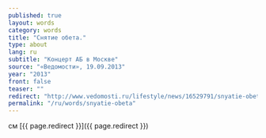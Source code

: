 ```yaml
---
published: true
layout: words
category: words
title: "Снятие обета."
type: about
lang: ru
subtitle: "Концерт АБ в Москве"
source: "«Ведомости», 19.09.2013"
year: "2013"
front: false
teaser: ""
redirect: "http://www.vedomosti.ru/lifestyle/news/16529791/snyatie-obeta#sel=7:14,7:14"
permalink: "/ru/words/snyatie-obeta"
---
```


см [{{ page.redirect }}]({{ page.redirect }})